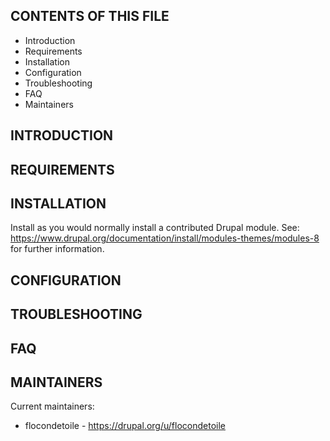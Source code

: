 
CONTENTS OF THIS FILE
---------------------

 * Introduction
 * Requirements
 * Installation
 * Configuration
 * Troubleshooting
 * FAQ
 * Maintainers

INTRODUCTION
------------


REQUIREMENTS
------------


INSTALLATION
------------
Install as you would normally install a contributed Drupal module. See:
https://www.drupal.org/documentation/install/modules-themes/modules-8
for further information.


CONFIGURATION
-------------



TROUBLESHOOTING
---------------


FAQ
---


MAINTAINERS
-----------

Current maintainers:
 * flocondetoile - https://drupal.org/u/flocondetoile
